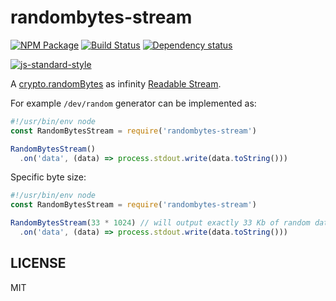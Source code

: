 # randombytes-stream

[![NPM Package](https://img.shields.io/npm/v/randombytes-stream.svg?style=flat-square)](https://www.npmjs.org/package/randombytes-stream)
[![Build Status](https://img.shields.io/travis/fanatid/randombytes-stream.svg?branch=master&style=flat-square)](https://travis-ci.org/fanatid/randombytes-stream)
[![Dependency status](https://img.shields.io/david/fanatid/randombytes-stream.svg?style=flat-square)](https://david-dm.org/fanatid/randombytes-stream#info=dependencies)

[![js-standard-style](https://cdn.rawgit.com/feross/standard/master/badge.svg)](https://github.com/feross/standard)

A [crypto.randomBytes][1] as infinity [Readable Stream][2].

For example `/dev/random` generator can be implemented as:

```js
#!/usr/bin/env node
const RandomBytesStream = require('randombytes-stream')

RandomBytesStream()
  .on('data', (data) => process.stdout.write(data.toString()))
```

Specific byte size:

```js
#!/usr/bin/env node
const RandomBytesStream = require('randombytes-stream')

RandomBytesStream(33 * 1024) // will output exactly 33 Kb of random data 
  .on('data', (data) => process.stdout.write(data.toString()))
```

## LICENSE

MIT

[1]: https://nodejs.org/api/crypto.html#crypto_crypto_randombytes_size_callback
[2]: https://nodejs.org/api/stream.html#stream_readable_streams
